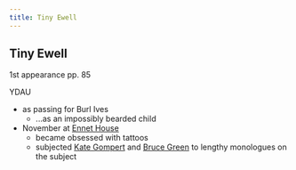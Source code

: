 ```yaml
---
title: Tiny Ewell
---
```


Tiny Ewell
----------

1st appearance pp. 85

YDAU

* as passing for Burl Ives
  * ...as an impossibly bearded child
* November at [Ennet House](/places/Ennet_House)
  * became obsessed with tattoos
  * subjected [Kate Gompert](/characters/Kate_Gompert) and [Bruce Green](/characters/Bruce_Green)
    to lengthy monologues on the subject